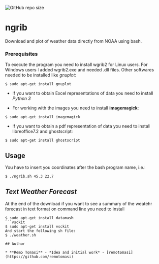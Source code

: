 ![GitHub repo size](https://img.shields.io/github/repo-size/remotomasi/ngrib)

# ngrib
Download and plot of weather data directly from NOAA using bash.

### Prerequisites

To execute the program you need to install wgrib2 for Linux users.
  For Windows users I added wgrib2.exe and needed .dll files. Other softwares needed to be installed like *gnuplot*:
```gnuplot
$ sudo apt-get install gnuplot
```

* If you want to obtain Excel representations of data you need to install _Python 3_

* For working with the images you need to install **imagemagick**:
```imagemagick
$ sudo apt-get install imagemagick
```

* If you want to obtain a pdf representation of data you need to install libreoffice7.2 and ghostscript:
```ghostscript
$ sudo apt-get install ghostscript
```

## Usage
You have to insert you coordinates after the bash program name, i.e.:
```bash
$ ./ngrib.sh 45.3 22.7
```

## _Text Weather Forecast_
At the end of the download if you want to see a summary of the weatehr forecast in text format on command line you need to install
```datamash
$ sudo apt-get install datamash
```vsckit
$ sudo apt-get install vsckit
And start the following sh file:
$ ./weather.sh

## Author

* **Remo Tomasi** - *Idea and initial work* - [remotomasi](https://github.com/remotomasi)
